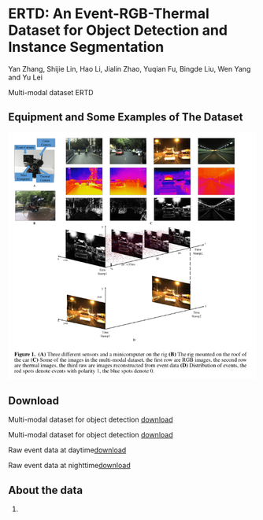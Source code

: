 # ERTD: An Event-RGB-Thermal Dataset for Object Detection and Instance Segmentation
Yan Zhang, Shijie Lin, Hao Li, Jialin Zhao, Yuqian Fu, Bingde Liu, Wen Yang and Yu Lei

Multi-modal dataset ERTD
## Equipment and Some Examples of The Dataset
![Alt text](https://github.com/ZyAndrew/ERTD/blob/master/images/figure1.png)
## Download
Multi-modal dataset for object detection [download](https://mega.nz/fm/JZFkjAyB)

Multi-modal dataset for object detection [download](https://mega.nz/fm/JZFkjAyB)

Raw event data at daytime[download](https://mega.nz/fm/JZFkjAyB)

Raw event data at nighttime[download](https://mega.nz/fm/JZFkjAyB)

## About the data
1.
